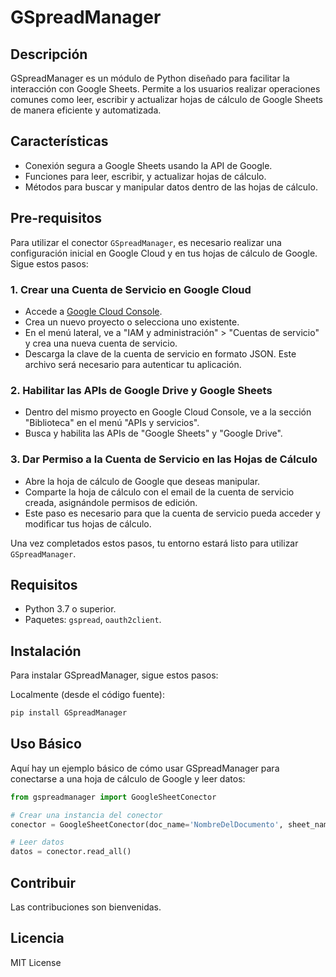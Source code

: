 # GSpreadManager

## Descripción
GSpreadManager es un módulo de Python diseñado para facilitar la interacción con Google Sheets. Permite a los usuarios realizar operaciones comunes como leer, escribir y actualizar hojas de cálculo de Google Sheets de manera eficiente y automatizada.

## Características
- Conexión segura a Google Sheets usando la API de Google.
- Funciones para leer, escribir, y actualizar hojas de cálculo.
- Métodos para buscar y manipular datos dentro de las hojas de cálculo.

## Pre-requisitos

Para utilizar el conector `GSpreadManager`, es necesario realizar una configuración inicial en Google Cloud y en tus hojas de cálculo de Google. Sigue estos pasos:

### 1. Crear una Cuenta de Servicio en Google Cloud
- Accede a [Google Cloud Console](https://console.cloud.google.com/).
- Crea un nuevo proyecto o selecciona uno existente.
- En el menú lateral, ve a "IAM y administración" > "Cuentas de servicio" y crea una nueva cuenta de servicio.
- Descarga la clave de la cuenta de servicio en formato JSON. Este archivo será necesario para autenticar tu aplicación.

### 2. Habilitar las APIs de Google Drive y Google Sheets
- Dentro del mismo proyecto en Google Cloud Console, ve a la sección "Biblioteca" en el menú "APIs y servicios".
- Busca y habilita las APIs de "Google Sheets" y "Google Drive".

### 3. Dar Permiso a la Cuenta de Servicio en las Hojas de Cálculo
- Abre la hoja de cálculo de Google que deseas manipular.
- Comparte la hoja de cálculo con el email de la cuenta de servicio creada, asignándole permisos de edición.
- Este paso es necesario para que la cuenta de servicio pueda acceder y modificar tus hojas de cálculo.

Una vez completados estos pasos, tu entorno estará listo para utilizar `GSpreadManager`.


## Requisitos
- Python 3.7 o superior.
- Paquetes: `gspread`, `oauth2client`.

## Instalación
Para instalar GSpreadManager, sigue estos pasos:

Localmente (desde el código fuente):
```bash
pip install GSpreadManager
```

## Uso Básico
Aquí hay un ejemplo básico de cómo usar GSpreadManager para conectarse a una hoja de cálculo de Google y leer datos:

```python
from gspreadmanager import GoogleSheetConector

# Crear una instancia del conector
conector = GoogleSheetConector(doc_name='NombreDelDocumento', sheet_name='NombreDeLaHoja')

# Leer datos
datos = conector.read_all()
```
## Contribuir
Las contribuciones son bienvenidas. 

## Licencia
MIT License
